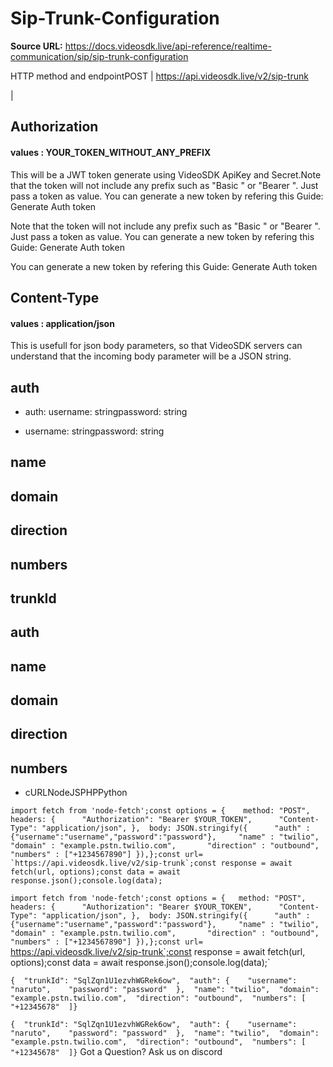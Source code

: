 # Sip-Trunk-Configuration

**Source URL:** https://docs.videosdk.live/api-reference/realtime-communication/sip/sip-trunk-configuration

HTTP method and endpointPOST | https://api.videosdk.live/v2/sip-trunk

|

## Authorization

#### values  :    YOUR_TOKEN_WITHOUT_ANY_PREFIX

This will be a JWT token generate using VideoSDK ApiKey and Secret.Note that the token will not include any prefix such as "Basic " or "Bearer ". Just pass a token as value. You can generate a new token by refering this Guide: Generate Auth token

Note that the token will not include any prefix such as "Basic " or "Bearer ". Just pass a token as value. You can generate a new token by refering this Guide: Generate Auth token

You can generate a new token by refering this Guide: Generate Auth token

## Content-Type

#### values  :    application/json

This is usefull for json body parameters, so that VideoSDK servers can understand that the incoming body parameter will be a JSON string.

## auth

- auth:
username: stringpassword: string

- username: stringpassword: string

## name

## domain

## direction

## numbers

## trunkId

## auth

## name

## domain

## direction

## numbers

- cURLNodeJSPHPPython

```
import fetch from 'node-fetch';const options = {	method: "POST",	headers: {		"Authorization": "Bearer $YOUR_TOKEN",		"Content-Type": "application/json",	},	body: JSON.stringify({		"auth" : {"username":"username","password":"password"},		"name" : "twilio",		"domain" : "example.pstn.twilio.com",		"direction" : "outbound",		"numbers" : ["+1234567890"]	}),};const url= `https://api.videosdk.live/v2/sip-trunk`;const response = await fetch(url, options);const data = await response.json();console.log(data);
```

`import fetch from 'node-fetch';const options = {	method: "POST",	headers: {		"Authorization": "Bearer $YOUR_TOKEN",		"Content-Type": "application/json",	},	body: JSON.stringify({		"auth" : {"username":"username","password":"password"},		"name" : "twilio",		"domain" : "example.pstn.twilio.com",		"direction" : "outbound",		"numbers" : ["+1234567890"]	}),};const url= `https://api.videosdk.live/v2/sip-trunk`;const response = await fetch(url, options);const data = await response.json();console.log(data);`
```
{  "trunkId": "SqlZqn1U1ezvhWGRek6ow",  "auth": {    "username": "naruto",    "password": "password"  },  "name": "twilio",  "domain": "example.pstn.twilio.com",  "direction": "outbound",  "numbers": [    "+12345678"  ]}
```

`{  "trunkId": "SqlZqn1U1ezvhWGRek6ow",  "auth": {    "username": "naruto",    "password": "password"  },  "name": "twilio",  "domain": "example.pstn.twilio.com",  "direction": "outbound",  "numbers": [    "+12345678"  ]}`
Got a Question? Ask us on discord
